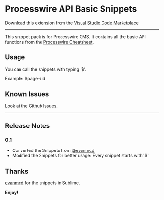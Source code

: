 # Processwire API Basic Snippets

Download this extension from the [Visual Studio Code Marketplace](https://marketplace.visualstudio.com/search?term=processwire&target=VSCode&sortBy=Relevance)

-----------------------------------------

This snippet pack is for Processwire CMS. It contains all the basic API functions from the [Processwire Cheatsheet](http://cheatsheet.processwire.com/).


## Usage

You can call the snippets with typing '$'. 

Example: $page->id

## Known Issues

Look at the Github Issues.

-----------------------------------------------------------------------------------------------------------

## Release Notes

### 0.1

- Converted the Snippets from [@evanmcd](https://github.com/evanmcd/SublimeProcessWireSnippetsBasic)
- Modified the Snippets for better usage: Every snippet starts with '$'

## Thanks

[evanmcd](https://github.com/evanmcd) for the snippets in Sublime.

**Enjoy!**